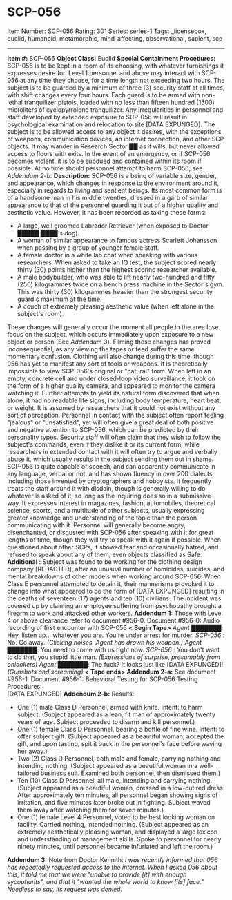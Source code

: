 # SCP-056
Item Number: SCP-056
Rating: 301
Series: series-1
Tags: _licensebox, euclid, humanoid, metamorphic, mind-affecting, observational, sapient, scp

---

**Item #:** SCP-056
**Object Class:** Euclid
**Special Containment Procedures:** SCP-056 is to be kept in a room of its choosing, with whatever furnishings it expresses desire for. Level 1 personnel and above may interact with SCP-056 at any time they choose, for a time length not exceeding two hours. The subject is to be guarded by a minimum of three (3) security staff at all times, with shift changes every four hours. Each guard is to be armed with non-lethal tranquilizer pistols, loaded with no less than fifteen hundred (1500) microliters of cyclopyrrolone tranquilizer. Any irregularities in personnel and staff developed by extended exposure to SCP-056 will result in psychological examination and relocation to site [DATA EXPUNGED].
The subject is to be allowed access to any object it desires, with the exceptions of weapons, communication devices, an internet connection, and other SCP objects. It may wander in Research Sector ██ as it wills, but never allowed access to floors with exits. In the event of an emergency, or if SCP-056 becomes violent, it is to be subdued and contained within its room if possible. At no time should personnel attempt to harm SCP-056; see _Addendum 2-b_.
**Description:** SCP-056 is a being of variable size, gender, and appearance, which changes in response to the environment around it, especially in regards to living and sentient beings. Its most common form is of a handsome man in his middle twenties, dressed in a garb of similar appearance to that of the personnel guarding it but of a higher quality and aesthetic value. However, it has been recorded as taking these forms:
  * A large, well groomed Labrador Retriever (when exposed to Doctor █████ ████'s dog).
  * A woman of similar appearance to famous actress Scarlett Johansson when passing by a group of younger female staff.
  * A female doctor in a white lab coat when speaking with various researchers. When asked to take an IQ test, the subject scored nearly thirty (30) points higher than the highest scoring researcher available.
  * A male bodybuilder, who was able to lift nearly two-hundred and fifty (250) kilogrammes twice on a bench press machine in the Sector's gym. This was thirty (30) kilogrammes heavier than the strongest security guard's maximum at the time.
  * A couch of extremely pleasing aesthetic value (when left alone in the subject's room).

These changes will generally occur the moment all people in the area lose focus on the subject, which occurs immediately upon exposure to a new object or person (See _Addendum 3_). Filming these changes has proved inconsequential, as any viewing the tapes or feed suffer the same momentary confusion. Clothing will also change during this time, though 056 has yet to manifest any sort of tools or weapons.
It is theoretically impossible to view SCP-056's original or "natural" form. When left in an empty, concrete cell and under closed-loop video surveillance, it took on the form of a higher quality camera, and appeared to monitor the camera watching it. Further attempts to yield its natural form discovered that when alone, it had no readable life signs, including body temperature, heart beat, or weight. It is assumed by researchers that it could not exist without any sort of perception.
Personnel in contact with the subject often report feeling "jealous" or "unsatisfied", yet will often give a great deal of both positive and negative attention to SCP-056, which can be predicted by their personality types. Security staff will often claim that they wish to follow the subject's commands, even if they dislike it or its current form, while researchers in extended contact with it will often try to argue and verbally abuse it, which usually results in the subject sending them out in shame.
SCP-056 is quite capable of speech, and can apparently communicate in any language, verbal or not, and has shown fluency in over 200 dialects, including those invented by cryptographers and hobbyists. It frequently treats the staff around it with disdain, though is generally willing to do whatever is asked of it, so long as the inquiring does so in a submissive way. It expresses interest in magazines, fashion, automobiles, theoretical science, sports, and a multitude of other subjects, usually expressing greater knowledge and understanding of the topic than the person communicating with it. Personnel will generally become angry, disenchanted, or disgusted with SCP-056 after speaking with it for great lengths of time, though they will try to speak with it again if possible. When questioned about other SCPs, it showed fear and occasionally hatred, and refused to speak about any of them, even objects classified as Safe.
**Additional** : Subject was found to be working for the clothing design company [REDACTED], after an unusual number of homicides, suicides, and mental breakdowns of other models when working around SCP-056. When Class E personnel attempted to detain it, their mannerisms provoked it to change into what appeared to be the form of [DATA EXPUNGED] resulting in the deaths of seventeen (17) agents and ten (10) civilians. The incident was covered up by claiming an employee suffering from psychopathy brought a firearm to work and attacked other workers.
**Addendum 1:** Those with Level 4 or above clearance refer to document #956-0.
Document #956-0: Audio recording of first encounter with SCP-056
**< Begin Tape>**
_Agent_ ███████: Hey, listen up… whatever you are. You're under arrest for murder.
_SCP-056_ : No. Go away.
_(Clicking noises. Agent has drawn his weapon.)_
_Agent_ ███████: You need to come with us right now.
_SCP-056_ : You don't want to do that, you stupid little man.
_(Expressions of surprise, presumably from onlookers)_
_Agent_ ███████: The fuck? It looks just like [DATA EXPUNGED]!
_(Gunshots and screaming)_
**< Tape ends>**
**Addendum 2-a:** See document #956-1.
Document #956-1: Behavioral Testing for SCP-056
Testing Procedures:  
[DATA EXPUNGED]
**Addendum 2-b:** Results:
  * One (1) male Class D Personnel, armed with knife. Intent: to harm subject. (Subject appeared as a lean, fit man of approximately twenty years of age. Subject proceeded to disarm and kill personnel.)
  * One (1) female Class D Personnel, bearing a bottle of fine wine. Intent: to offer subject gift. (Subject appeared as a beautiful woman, accepted the gift, and upon tasting, spit it back in the personnel's face before waving her away.)
  * Two (2) Class D Personnel, both male and female, carrying nothing and intending nothing. (Subject appeared as a beautiful woman in a well-tailored business suit. Examined both personnel, then dismissed them.)
  * Ten (10) Class D Personnel, all male, intending and carrying nothing. (Subject appeared as a beautiful woman, dressed in a low-cut red dress. After approximately ten minutes, all personnel began showing signs of irritation, and five minutes later broke out in fighting. Subject waved them away after watching them for seven minutes.)
  * One (1) female Level 4 Personnel, voted to be best looking woman on facility. Carried nothing, intended nothing. (Subject appeared as an extremely aesthetically pleasing woman, and displayed a large lexicon and understanding of management skills. Spoke to personnel for nearly ninety minutes, until personnel became infuriated and left the room.)

**Addendum 3:** Note from Doctor Kennith:
_I was recently informed that 056 has repeatedly requested access to the internet. When I asked 056 about this, it told me that we were "unable to provide [it] with enough sycophants", and that it "wanted the whole world to know [its] face." Needless to say, its request was denied._
